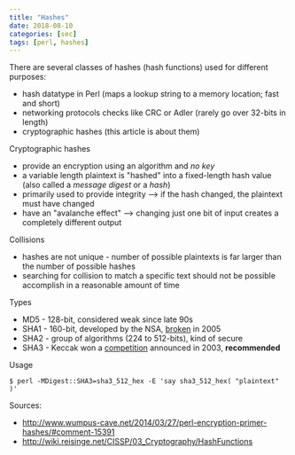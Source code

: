 ```yaml
---
title: "Hashes"
date: 2018-08-10
categories: [sec]
tags: [perl, hashes]
---
```


There are several classes of hashes (hash functions) used for different purposes:

* hash datatype in Perl (maps a lookup string to a memory location; fast and short)
* networking protocols checks like CRC or Adler (rarely go over 32-bits in length)
* cryptographic hashes (this article is about them)

Cryptographic hashes

* provide an encryption using an algorithm and *no key*
* a variable length plaintext is "hashed" into a fixed-length hash value (also called a *message digest* or a *hash*)
* primarily used to provide integrity --> if the hash changed, the plaintext must have changed
* have an "avalanche effect" --> changing just one bit of input creates a completely different output

Collisions

* hashes are not unique - number of possible plaintexts is far larger than the number of possible hashes
* searching for collision to match a specific text should not be possible accomplish in a reasonable amount of time

Types

* MD5 - 128-bit, considered weak since late 90s
* SHA1 - 160-bit, developed by the NSA, [broken](https://www.schneier.com/blog/archives/2005/02/sha1_broken.html) in 2005
* SHA2 - group of algorithms (224 to 512-bits), kind of secure
* SHA3 - Keccak won a [competition](https://csrc.nist.gov/projects/hash-functions/sha-3-project) announced in 2003, **recommended**

Usage

```
$ perl -MDigest::SHA3=sha3_512_hex -E 'say sha3_512_hex( "plaintext" )'
```

Sources:

* http://www.wumpus-cave.net/2014/03/27/perl-encryption-primer-hashes/#comment-15391
* http://wiki.reisinge.net/CISSP/03_Cryptography/HashFunctions
